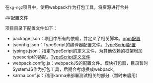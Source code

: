 在`xg-ng2`项目中，使用webpack作为打包工具，将资源进行合并

##配置文件

项目目录下配置文件如下：

- package.json：项目中所有的依赖，并定义了相关脚本。[npm配置](http://angular.live/docs/ts/latest/guide/npm-packages.html)
- tsconfig.json：TypeScript的编译器配置文件。[TypeScript配置](http://angular.live/docs/ts/latest/guide/typescript-configuration.html#!#tsconfig)
- typings.json：指定TypeScript的定义文件，为其他依赖的框架增加typescript的适配。[TypeScript定义文件](http://angular.live/docs/ts/latest/guide/typescript-configuration.html#!#typings)
- webpack.config.js：webpackJS的配置文件。模块打包器，目录暂时SystemJS作为打包工具，后期会考虑换成webpack。
- karma.conf.js：利用karma来部署测试相关的部分（暂时未启用）

